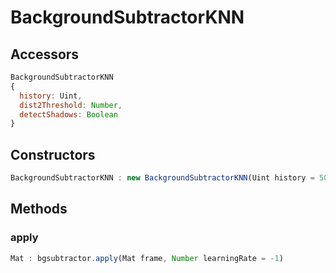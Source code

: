 # BackgroundSubtractorKNN

## Accessors
``` javascript
BackgroundSubtractorKNN
{
  history: Uint,
  dist2Threshold: Number,
  detectShadows: Boolean
}
```

<a name="constructors"></a>

## Constructors
``` javascript
BackgroundSubtractorKNN : new BackgroundSubtractorKNN(Uint history = 500, Number varThreshold = 400, Boolean detectShadows = true)
```

## Methods

<a name="apply"></a>

### apply
``` javascript
Mat : bgsubtractor.apply(Mat frame, Number learningRate = -1)
```